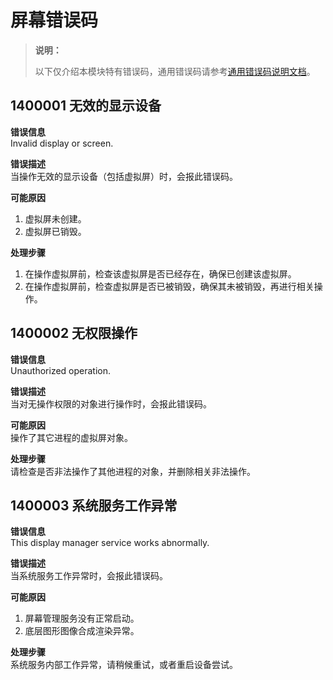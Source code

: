 # 屏幕错误码

> **说明：**
>
> 以下仅介绍本模块特有错误码，通用错误码请参考[通用错误码说明文档](cj-errorcode-universal.md)。

## 1400001 无效的显示设备

**错误信息**<br>
Invalid display or screen.

**错误描述**<br>
当操作无效的显示设备（包括虚拟屏）时，会报此错误码。

**可能原因**<br>

1. 虚拟屏未创建。
2. 虚拟屏已销毁。

**处理步骤**<br>

1. 在操作虚拟屏前，检查该虚拟屏是否已经存在，确保已创建该虚拟屏。
2. 在操作虚拟屏前，检查虚拟屏是否已被销毁，确保其未被销毁，再进行相关操作。

## 1400002 无权限操作

**错误信息**<br>
Unauthorized operation.

**错误描述**<br>
当对无操作权限的对象进行操作时，会报此错误码。

**可能原因**<br>
操作了其它进程的虚拟屏对象。

**处理步骤**<br>
请检查是否非法操作了其他进程的对象，并删除相关非法操作。

## 1400003 系统服务工作异常

**错误信息**<br>
This display manager service works abnormally.

**错误描述**<br>
当系统服务工作异常时，会报此错误码。

**可能原因**<br>

1. 屏幕管理服务没有正常启动。
2. 底层图形图像合成渲染异常。

**处理步骤**<br>
系统服务内部工作异常，请稍候重试，或者重启设备尝试。

